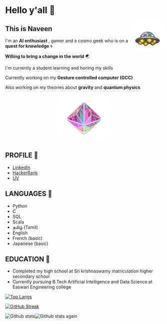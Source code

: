 # Hello y'all 👋

<img align = "right" width="100" height="100" src="https://github.com/0EnIgma1/0EnIgma1/blob/main/Vp3M.gif"/>

## This is **Naveen** 

I'm an **AI enthusiast** , gamer and a cosmo geek who is on a **quest for knowledge** 🌀

**Willing to bring a change in the world** 🌏

I'm currently a student learning and honing my skills

Currently working on my **Gesture controlled computer (GCC)**

Also working on my theories about **gravity** and **quantum physics**

<p align="center">
  <img width="150" height="150" src="https://github.com/0EnIgma1/0EnIgma1/blob/main/33Ho.gif">
</p>


   ## PROFILE 📘 

   - [LinkedIn](https://www.linkedin.com/in/naveen-kumar-s-921990210/)
   - [HackerRank](https://www.hackerrank.com/snaveenkumar343)
   - [UV](https://theuvofearth.wixsite.com/stage1)


   ## LANGUAGES 🧠
  - Python
  - C
  - SQL
  - Scala
  - தமிழ் (Tamil) 
  - English
  - French (basic)
  - Japanese (basic)

## EDUCATION 🏫

- Completed my high school at Sri krishnaswamy matriculation higher secondary school 
- Currently pursuing B.Tech Artificial Intelligence and Data Science at Easwari Engineering college 

[![Top Langs](https://github-readme-stats.vercel.app/api/top-langs/?username=0EnIgma1&langs_count=8&theme=dark)](https://github.com/anuraghazra/github-readme-stats)

[![GitHub Streak](https://github-readme-streak-stats.herokuapp.com/?user=0EnIgma1&theme=dark)](https://git.io/streak-stats)

<div style = "display:flex">
<img src = "https://github-readme-stats.vercel.app/api?username=0EnIgma1&show_icons=true&include_all_commits=true&count_private=true&theme=dark" alt = "Github stats" height = "170em" />
<img src = "https://github-readme-stats.vercel.app/api/top-langs/?username=0EnIgma1&show_icons=true&include_all_commits=true&count_private=true&layout=compact&theme=dark" alt = "Github stats again" height = "170em" />
</div>


<!--
**0EnIgma1/0EnIgma1** is a ✨ _special_ ✨ repository because its `README.md` (this file) appears on your GitHub profile.

Here are some ideas to get you started:

- 🔭 I’m currently working on ...
- 🌱 I’m currently learning ...
- 👯 I’m looking to collaborate on ...
- 🤔 I’m looking for help with ...
- 💬 Ask me about ...
- 📫 How to reach me: ...
- 😄 Pronouns: ...
- ⚡ Fun fact: ...
-->

